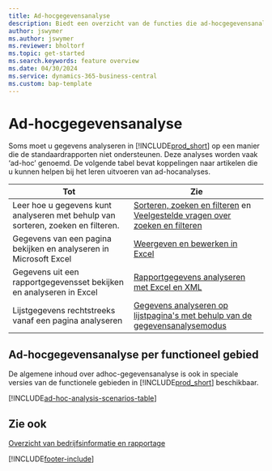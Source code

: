 ```yaml
---
title: Ad-hocgegevensanalyse
description: Biedt een overzicht van de functies die ad-hocgegevensanalyses in Business Central ondersteunen.
author: jswymer
ms.author: jswymer
ms.reviewer: bholtorf
ms.topic: get-started
ms.search.keywords: feature overview
ms.date: 04/30/2024
ms.service: dynamics-365-business-central
ms.custom: bap-template
---
```

# Ad-hocgegevensanalyse

Soms moet u gegevens analyseren in [!INCLUDE[prod_short](includes/prod_short.md)] op een manier die de standaardrapporten niet ondersteunen. Deze analyses worden vaak ‘ad-hoc’ genoemd. De volgende tabel bevat koppelingen naar artikelen die u kunnen helpen bij het leren uitvoeren van ad-hocanalyses.

| Tot | Zie |
| --- | --- |
| Leer hoe u gegevens kunt analyseren met behulp van sorteren, zoeken en filteren. | [Sorteren, zoeken en filteren](ui-enter-criteria-filters.md) en [Veelgestelde vragen over zoeken en filteren](ui-search-filter-faq.yml) |
| Gegevens van een pagina bekijken en analyseren in Microsoft Excel | [Weergeven en bewerken in Excel](across-work-with-excel.md) |
| Gegevens uit een rapportgegevensset bekijken en analyseren in Excel | [Rapportgegevens analyseren met Excel en XML](report-analyze-excel.md) |
| Lijstgegevens rechtstreeks vanaf een pagina analyseren |[Gegevens analyseren op lijstpagina's met behulp van de gegevensanalysemodus](analysis-mode.md)|

## Ad-hocgegevensanalyse per functioneel gebied

De algemene inhoud over adhoc-gegevensanalyse is ook in speciale versies van de functionele gebieden in [!INCLUDE[prod_short](includes/prod_short.md)] beschikbaar. 

[!INCLUDE[ad-hoc-analysis-scenarios-table](includes/ad-hoc-analysis-scenarios-table.md)]


## Zie ook

[Overzicht van bedrijfsinformatie en rapportage](ui-work-report.md)

[!INCLUDE[footer-include](includes/footer-banner.md)]

